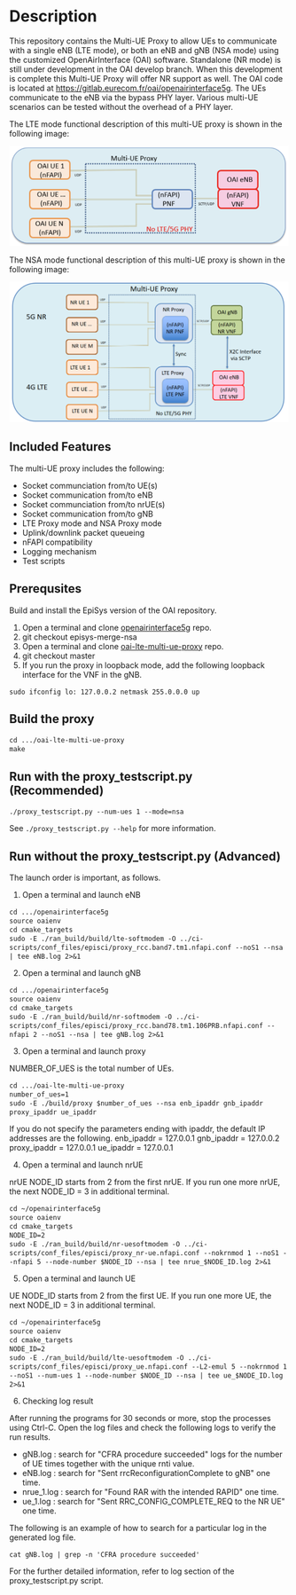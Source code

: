 # Description #

This repository contains the Multi-UE Proxy to allow UEs to communicate with a single eNB (LTE mode), or both an eNB and gNB (NSA mode) using the customized OpenAirInterface (OAI) software. Standalone (NR mode) is still under development in the OAI develop branch. When this development is complete this Multi-UE Proxy will offer NR support as well. The OAI code is located at https://gitlab.eurecom.fr/oai/openairinterface5g. The UEs communicate to the eNB via the bypass PHY layer. Various multi-UE scenarios can be tested without the overhead of a PHY layer.

The LTE mode functional description of this multi-UE proxy is shown in the following image:

![LTE Mode Open Source Proxy Functional Diagram](functional_diagram.png)

The NSA mode functional description of this multi-UE proxy is shown in the following image:

![NSA Mode Open Source Proxy Functional Diagram](functional_diagram_nsa_mode.png)

## Included Features ##

The multi-UE proxy includes the following:

- Socket communciation from/to UE(s)
- Socket communication from/to eNB
- Socket communciation from/to nrUE(s)
- Socket communication from/to gNB
- LTE Proxy mode and NSA Proxy mode
- Uplink/downlink packet queueing
- nFAPI compatibility
- Logging mechanism
- Test scripts

## Prerequsites ##

Build and install the EpiSys version of the OAI repository.

1. Open a terminal and clone [openairinterface5g](https://gitlab.eurecom.fr/oai/openairinterface5g.git) repo.
2. git checkout episys-merge-nsa
3. Open a terminal and clone [oai-lte-multi-ue-proxy](https://github.com/EpiSci/oai-lte-multi-ue-proxy.git) repo.
4. git checkout master
5. If you run the proxy in loopback mode, add the following loopback interface for the VNF in the gNB.

```shell
sudo ifconfig lo: 127.0.0.2 netmask 255.0.0.0 up
```


## Build the proxy ##

```shell
cd .../oai-lte-multi-ue-proxy
make
```

## Run with the proxy_testscript.py (Recommended) ##

```shell
./proxy_testscript.py --num-ues 1 --mode=nsa
```

See `./proxy_testscript.py --help` for more information.


## Run without the proxy_testscript.py (Advanced) ##

The launch order is important, as follows.

1. Open a terminal and launch eNB

```shell
cd .../openairinterface5g
source oaienv
cd cmake_targets
sudo -E ./ran_build/build/lte-softmodem -O ../ci-scripts/conf_files/episci/proxy_rcc.band7.tm1.nfapi.conf --noS1 --nsa | tee eNB.log 2>&1
```

2. Open a terminal and launch gNB

```shell
cd .../openairinterface5g
source oaienv
cd cmake_targets
sudo -E ./ran_build/build/nr-softmodem -O ../ci-scripts/conf_files/episci/proxy_rcc.band78.tm1.106PRB.nfapi.conf --nfapi 2 --noS1 --nsa | tee gNB.log 2>&1
```

3. Open a terminal and launch proxy

NUMBER_OF_UES is the total number of UEs.

```shell
cd .../oai-lte-multi-ue-proxy
number_of_ues=1
sudo -E ./build/proxy $number_of_ues --nsa enb_ipaddr gnb_ipaddr proxy_ipaddr ue_ipaddr
```

If you do not specify the parameters ending with ipaddr, the default IP addresses are the following.
enb_ipaddr = 127.0.0.1
gnb_ipaddr = 127.0.0.2
proxy_ipaddr = 127.0.0.1
ue_ipaddr = 127.0.0.1

4. Open a terminal and launch nrUE

nrUE NODE_ID starts from 2 from the first nrUE. If you run one more nrUE, the next NODE_ID = 3 in additional terminal.

```shell
cd ~/openairinterface5g
source oaienv
cd cmake_targets
NODE_ID=2
sudo -E ./ran_build/build/nr-uesoftmodem -O ../ci-scripts/conf_files/episci/proxy_nr-ue.nfapi.conf --nokrnmod 1 --noS1 --nfapi 5 --node-number $NODE_ID --nsa | tee nrue_$NODE_ID.log 2>&1
```

5. Open a terminal and launch UE

UE NODE_ID starts from 2 from the first UE. If you run one more UE, the next NODE_ID = 3 in additional terminal.

```shell
cd ~/openairinterface5g
source oaienv
cd cmake_targets
NODE_ID=2
sudo -E ./ran_build/build/lte-uesoftmodem -O ../ci-scripts/conf_files/episci/proxy_ue.nfapi.conf --L2-emul 5 --nokrnmod 1 --noS1 --num-ues 1 --node-number $NODE_ID --nsa | tee ue_$NODE_ID.log 2>&1
```

6. Checking log result

After running the programs for 30 seconds or more, stop the processes using Ctrl-C.
Open the log files and check the following logs to verify the run results.

- gNB.log : search for "CFRA procedure succeeded" logs for the number of UE times together with the unique rnti value.
- eNB.log : search for "Sent rrcReconfigurationComplete to gNB" one time.
- nrue_1.log : search for "Found RAR with the intended RAPID" one time.
- ue_1.log : search for "Sent RRC_CONFIG_COMPLETE_REQ to the NR UE" one time.

The following is an example of how to search for a particular log in the generated log file.

```shell
cat gNB.log | grep -n 'CFRA procedure succeeded'
```

For the further detailed information, refer to log section of the proxy_testscript.py script.

